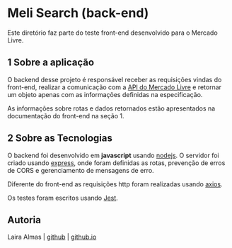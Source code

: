 # Meli Search (back-end)

Este diretório faz parte do teste front-end desenvolvido para o Mercado Livre.

## 1 Sobre a aplicação

O backend desse projeto é responsável receber as requisições vindas do front-end, realizar a comunicação com a [API do Mercado Livre](api.mercadolibre.com/) e retornar um objeto apenas com as informações definidas na especificação.

As informações sobre rotas e dados retornados estão apresentados na documentação do front-end na seção 1.

## 2 Sobre as Tecnologias

O backend foi desenvolvido em **javascript** usando [nodejs](https://nodejs.org/en/). O servidor foi criado usando [express](https://expressjs.com/), onde foram definidas as rotas, prevenção de erros de CORS e gerenciamento de mensagens de erro.

Diferente do front-end as requisições http foram realizadas usando [axios](https://axios-http.com/).

Os testes foram escritos usando [Jest](https://jestjs.io/pt-BR/).

## Autoria

Laira Almas | [github](https://github.com/lairaalmas) | [github.io](https://lairaalmas.github.io/)
